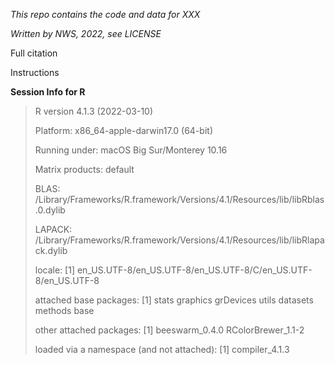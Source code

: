 
*This repo contains the code and data for XXX*

*Written by NWS, 2022, see LICENSE*

Full citation

Instructions

**Session Info for R**


> R version 4.1.3 (2022-03-10)
>
> Platform: x86_64-apple-darwin17.0 (64-bit)
>
> Running under: macOS Big Sur/Monterey 10.16
>
> Matrix products: default
>
> BLAS:   /Library/Frameworks/R.framework/Versions/4.1/Resources/lib/libRblas.0.dylib
>
> LAPACK: /Library/Frameworks/R.framework/Versions/4.1/Resources/lib/libRlapack.dylib
>
> locale:
[1] en_US.UTF-8/en_US.UTF-8/en_US.UTF-8/C/en_US.UTF-8/en_US.UTF-8
>
> attached base packages:
[1] stats     graphics  grDevices utils     datasets  methods   base
>
> other attached packages:
[1] beeswarm_0.4.0     RColorBrewer_1.1-2
>
> loaded via a namespace (and not attached):
[1] compiler_4.1.3
